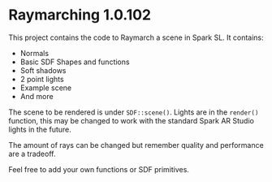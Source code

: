 # Raymarching 1.0.102

This project contains the code to Raymarch a scene in Spark SL. It contains:
- Normals
- Basic SDF Shapes and functions
- Soft shadows
- 2 point lights
- Example scene
- And more

The scene to be rendered is under `SDF::scene()`. Lights are in the `render()` function, this may be changed to work with the standard Spark AR Studio lights in the future.

The amount of rays can be changed but remember quality and performance are a tradeoff.

Feel free to add your own functions or SDF primitives.
